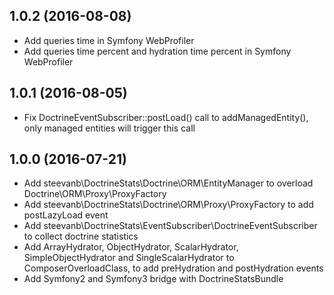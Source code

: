 1.0.2 (2016-08-08)
------------------

- Add queries time in Symfony WebProfiler
- Add queries time percent and hydration time percent in Symfony WebProfiler

1.0.1 (2016-08-05)
------------------

- Fix DoctrineEventSubscriber::postLoad() call to addManagedEntity(), only managed entities will trigger this call

1.0.0 (2016-07-21)
------------------

- Add steevanb\DoctrineStats\Doctrine\ORM\EntityManager to overload Doctrine\ORM\Proxy\ProxyFactory
- Add steevanb\DoctrineStats\Doctrine\ORM\Proxy\ProxyFactory to add postLazyLoad event
- Add steevanb\DoctrineStats\EventSubscriber\DoctrineEventSubscriber to collect doctrine statistics
- Add ArrayHydrator, ObjectHydrator, ScalarHydrator, SimpleObjectHydrator and SingleScalarHydrator to ComposerOverloadClass, to add preHydration and postHydration events
- Add Symfony2 and Symfony3 bridge with DoctrineStatsBundle

